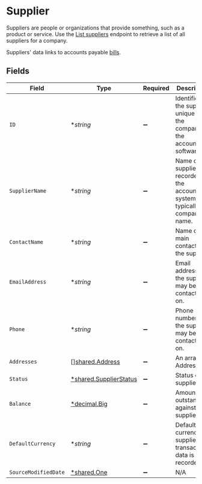 # Supplier

﻿Suppliers are people or organizations that provide something, such as a product or service. Use the [List suppliers](https://docs.codat.io/sync-for-payables-v2-api#/operations/list-suppliers) endpoint to retrieve a list of all suppliers for a company.

Suppliers' data links to accounts payable [bills](https://docs.codat.io/sync-for-payables-v2-api#/schemas/Bill).
 


## Fields

| Field                                                                                  | Type                                                                                   | Required                                                                               | Description                                                                            | Example                                                                                |
| -------------------------------------------------------------------------------------- | -------------------------------------------------------------------------------------- | -------------------------------------------------------------------------------------- | -------------------------------------------------------------------------------------- | -------------------------------------------------------------------------------------- |
| `ID`                                                                                   | **string*                                                                              | :heavy_minus_sign:                                                                     | Identifier for the supplier, unique to the company in the accounting software.         |                                                                                        |
| `SupplierName`                                                                         | **string*                                                                              | :heavy_minus_sign:                                                                     | Name of the supplier as recorded in the accounting system, typically the company name. |                                                                                        |
| `ContactName`                                                                          | **string*                                                                              | :heavy_minus_sign:                                                                     | Name of the main contact for the supplier.                                             |                                                                                        |
| `EmailAddress`                                                                         | **string*                                                                              | :heavy_minus_sign:                                                                     | Email address that the supplier may be contacted on.                                   |                                                                                        |
| `Phone`                                                                                | **string*                                                                              | :heavy_minus_sign:                                                                     | Phone number that the supplier may be contacted on.                                    | +44 25691 154789                                                                       |
| `Addresses`                                                                            | [][shared.Address](../../../pkg/models/shared/address.md)                              | :heavy_minus_sign:                                                                     | An array of Addresses.                                                                 |                                                                                        |
| `Status`                                                                               | [*shared.SupplierStatus](../../../pkg/models/shared/supplierstatus.md)                 | :heavy_minus_sign:                                                                     | Status of the supplier.                                                                |                                                                                        |
| `Balance`                                                                              | [*decimal.Big](https://pkg.go.dev/github.com/ericlagergren/decimal#Big)                | :heavy_minus_sign:                                                                     | Amount outstanding against the supplier.                                               |                                                                                        |
| `DefaultCurrency`                                                                      | **string*                                                                              | :heavy_minus_sign:                                                                     | Default currency the supplier's transactional data is recorded in.                     |                                                                                        |
| `SourceModifiedDate`                                                                   | [*shared.One](../../../pkg/models/shared/one.md)                                       | :heavy_minus_sign:                                                                     | N/A                                                                                    |                                                                                        |